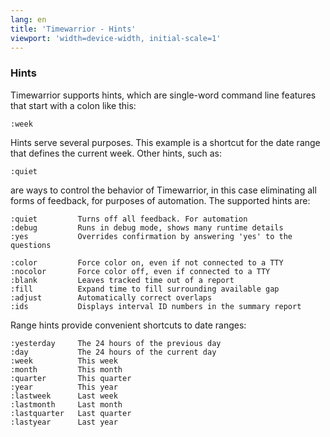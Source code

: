 ```yaml
---
lang: en
title: 'Timewarrior - Hints'
viewport: 'width=device-width, initial-scale=1'
---
```


### Hints

Timewarrior supports hints, which are single-word command line features
that start with a colon like this:

    :week

Hints serve several purposes. This example is a shortcut for the date
range that defines the current week. Other hints, such as:

    :quiet

are ways to control the behavior of Timewarrior, in this case
eliminating all forms of feedback, for purposes of automation. The
supported hints are:

    :quiet         Turns off all feedback. For automation
    :debug         Runs in debug mode, shows many runtime details
    :yes           Overrides confirmation by answering 'yes' to the questions

    :color         Force color on, even if not connected to a TTY
    :nocolor       Force color off, even if connected to a TTY
    :blank         Leaves tracked time out of a report
    :fill          Expand time to fill surrounding available gap
    :adjust        Automatically correct overlaps
    :ids           Displays interval ID numbers in the summary report

Range hints provide convenient shortcuts to date ranges:

    :yesterday     The 24 hours of the previous day
    :day           The 24 hours of the current day
    :week          This week
    :month         This month
    :quarter       This quarter
    :year          This year
    :lastweek      Last week
    :lastmonth     Last month
    :lastquarter   Last quarter
    :lastyear      Last year
